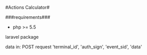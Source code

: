 #Actions Calculator#

###requirements###
- php >= 5.5

laravel package

data in: POST request
'terminal_id', 'auth_sign', 'event_sid', 'data'
